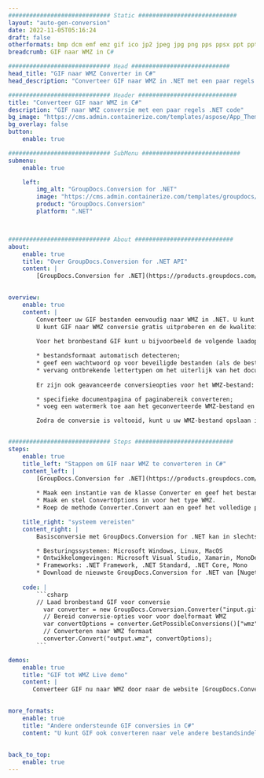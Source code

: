 ```yaml
---
############################# Static ############################
layout: "auto-gen-conversion"
date: 2022-11-05T05:16:24
draft: false
otherformats: bmp dcm emf emz gif ico jp2 jpeg jpg png pps ppsx ppt pptx psb psd svg svgz tga tif tiff webp wmf wmz
breadcrumb: GIF naar WMZ in C#

############################# Head ############################
head_title: "GIF naar WMZ Converter in C#"
head_description: "Converteer GIF naar WMZ in .NET met een paar regels code. Gebruik de GroupDocs Document Conversion API om meer dan 160 bestandsformaten te converteren."

############################# Header ############################
title: "Converteer GIF naar WMZ in C#"
description: "GIF naar WMZ conversie met een paar regels .NET code"
bg_image: "https://cms.admin.containerize.com/templates/aspose/App_Themes/V3/images/bg/header1.png"
bg_overlay: false
button:
    enable: true

############################# SubMenu ############################
submenu:
    enable: true

    left:
        img_alt: "GroupDocs.Conversion for .NET"
        image: "https://cms.admin.containerize.com/templates/groupdocs/images/product-logos/90x90-noborder/groupdocs-conversion-net.png"
        product: "GroupDocs.Conversion"
        platform: ".NET"



############################# About ############################
about:
    enable: true
    title: "Over GroupDocs.Conversion for .NET API"
    content: |
        [GroupDocs.Conversion for .NET](https://products.groupdocs.com/conversion/net/) kan worden gebruikt om Microsoft Word, Excel, PowerPoint, PDF, Visio en andere formaten te converteren. GroupDocs.Conversion is een standalone API die geschikt is voor back-end en interne systemen waar hoge prestaties vereist zijn. Het is niet afhankelijk van software zoals Microsoft of Open Office.
    

overview:
    enable: true
    content: |
        Converteer uw GIF bestanden eenvoudig naar WMZ in .NET. U kunt slechts een paar C# coderegels gebruiken op elk platform naar keuze, zoals - Windows, Linux, macOS.
        U kunt GIF naar WMZ conversie gratis uitproberen en de kwaliteit van de conversieresultaten evalueren. Naast eenvoudige scenario's voor bestandsconversie kunt u meer geavanceerde opties proberen voor het laden van het bronbestand GIF en voor het opslaan van het WMZ-uitvoerresultaat. 
        
        Voor het bronbestand GIF kunt u bijvoorbeeld de volgende laadopties gebruiken:

        * bestandsformaat automatisch detecteren;
        * geef een wachtwoord op voor beveiligde bestanden (als de bestandsindeling dit ondersteunt);
        * vervang ontbrekende lettertypen om het uiterlijk van het document te behouden.
        
        Er zijn ook geavanceerde conversieopties voor het WMZ-bestand:

        * specifieke documentpagina of paginabereik converteren;
        * voeg een watermerk toe aan het geconverteerde WMZ-bestand en nog veel meer.

        Zodra de conversie is voltooid, kunt u uw WMZ-bestand opslaan in het lokale bestandspad of in opslag van derden, zoals FTP, Amazon S3, Google Drive, Dropbox enz. Let op: om GIF naar {{ te converteren) TO}} er is geen extra software nodig, zoals MS Office, Open Office, Adobe Acrobat Reader enz.


############################# Steps ############################
steps:
    enable: true
    title_left: "Stappen om GIF naar WMZ te converteren in C#"
    content_left: |
        [GroupDocs.Conversion for .NET](https://products.groupdocs.com/conversion/net/) maakt het gemakkelijk voor ontwikkelaars om een ​​GIF bestand naar WMZ te converteren met een paar regels code.
        
        * Maak een instantie van de klasse Converter en geef het bestand GIF het volledige pad
        * Maak en stel ConvertOptions in voor het type WMZ.
        * Roep de methode Converter.Convert aan en geef het volledige pad en formaat (WMZ) door als parameter

    title_right: "systeem vereisten"
    content_right: |
        Basisconversie met GroupDocs.Conversion for .NET kan in slechts een paar eenvoudige stappen worden gedaan. Onze API's worden ondersteund op alle belangrijke platforms en besturingssystemen. Voordat u de onderstaande code uitvoert, moet u ervoor zorgen dat de volgende vereisten op uw systeem zijn geïnstalleerd.

        * Besturingssystemen: Microsoft Windows, Linux, MacOS
        * Ontwikkelomgevingen: Microsoft Visual Studio, Xamarin, MonoDevelop
        * Frameworks: .NET Framework, .NET Standard, .NET Core, Mono
        * Download de nieuwste GroupDocs.Conversion for .NET van [Nuget](https://www.nuget.org/packages/groupdocs.conversion)
         
    code: |
        ```csharp    
        // Laad bronbestand GIF voor conversie
          var converter = new GroupDocs.Conversion.Converter("input.gif");
          // Bereid conversie-opties voor voor doelformaat WMZ
          var convertOptions = converter.GetPossibleConversions()["wmz"].ConvertOptions;
          // Converteren naar WMZ formaat
          converter.Convert("output.wmz", convertOptions);
        ```

demos:
    enable: true
    title: "GIF tot WMZ Live demo"
    content: |
       Converteer GIF nu naar WMZ door naar de website [GroupDocs.Conversion App](https://products.groupdocs.app/conversion/family) te gaan. Online demo heeft de volgende voordelen:
          

more_formats:
    enable: true
    title: "Andere ondersteunde GIF conversies in C#"
    content: "U kunt GIF ook converteren naar vele andere bestandsindelingen. Zie de lijst hieronder."
       
       
back_to_top:
    enable: true
---
```

